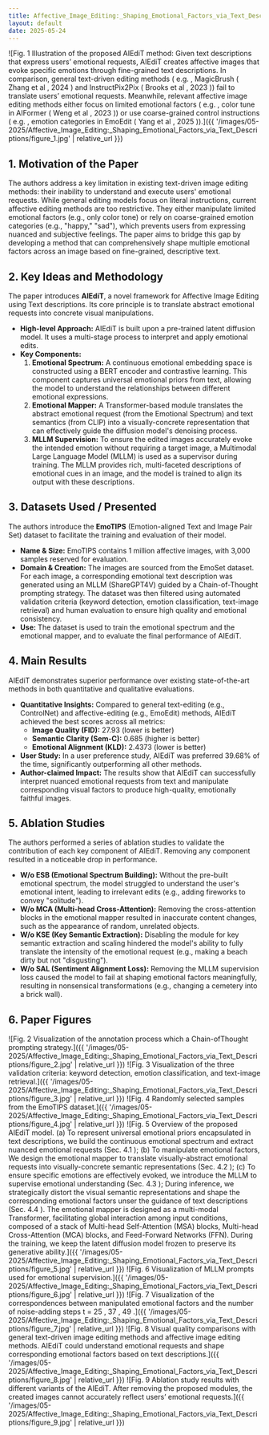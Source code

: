 ```yaml
---
title: Affective_Image_Editing:_Shaping_Emotional_Factors_via_Text_Descriptions
layout: default
date: 2025-05-24
---
```

![Fig. 1 Illustration of the proposed AIEdiT method: Given text descriptions that express users’ emotional requests, AIEdiT creates affective images that evoke specific emotions through fine-grained text descriptions. In comparison, general text-driven editing methods ( e.g. , MagicBrush ( Zhang et al , 2024 ) and InstructPix2Pix ( Brooks et al , 2023 )) fail to translate users’ emotional requests. Meanwhile, relevant affective image editing methods either focus on limited emotional factors ( e.g. , color tune in AIFormer ( Weng et al , 2023 )) or use coarse-grained control instructions ( e.g. , emotion categories in EmoEdit ( Yang et al , 2025 )).]({{ '/images/05-2025/Affective_Image_Editing:_Shaping_Emotional_Factors_via_Text_Descriptions/figure_1.jpg' | relative_url }})
## 1. Motivation of the Paper
The authors address a key limitation in existing text-driven image editing methods: their inability to understand and execute users' emotional requests. While general editing models focus on literal instructions, current affective editing methods are too restrictive. They either manipulate limited emotional factors (e.g., only color tone) or rely on coarse-grained emotion categories (e.g., "happy," "sad"), which prevents users from expressing nuanced and subjective feelings. The paper aims to bridge this gap by developing a method that can comprehensively shape multiple emotional factors across an image based on fine-grained, descriptive text.

## 2. Key Ideas and Methodology
The paper introduces **AIEdiT**, a novel framework for Affective Image Editing using Text descriptions. Its core principle is to translate abstract emotional requests into concrete visual manipulations.

- **High-level Approach:** AIEdiT is built upon a pre-trained latent diffusion model. It uses a multi-stage process to interpret and apply emotional edits.
- **Key Components:**
    1.  **Emotional Spectrum:** A continuous emotional embedding space is constructed using a BERT encoder and contrastive learning. This component captures universal emotional priors from text, allowing the model to understand the relationships between different emotional expressions.
    2.  **Emotional Mapper:** A Transformer-based module translates the abstract emotional request (from the Emotional Spectrum) and text semantics (from CLIP) into a visually-concrete representation that can effectively guide the diffusion model's denoising process.
    3.  **MLLM Supervision:** To ensure the edited images accurately evoke the intended emotion without requiring a target image, a Multimodal Large Language Model (MLLM) is used as a supervisor during training. The MLLM provides rich, multi-faceted descriptions of emotional cues in an image, and the model is trained to align its output with these descriptions.

## 3. Datasets Used / Presented
The authors introduce the **EmoTIPS** (Emotion-aligned Text and Image Pair Set) dataset to facilitate the training and evaluation of their model.

- **Name & Size:** EmoTIPS contains 1 million affective images, with 3,000 samples reserved for evaluation.
- **Domain & Creation:** The images are sourced from the EmoSet dataset. For each image, a corresponding emotional text description was generated using an MLLM (ShareGPT4V) guided by a Chain-of-Thought prompting strategy. The dataset was then filtered using automated validation criteria (keyword detection, emotion classification, text-image retrieval) and human evaluation to ensure high quality and emotional consistency.
- **Use:** The dataset is used to train the emotional spectrum and the emotional mapper, and to evaluate the final performance of AIEdiT.

## 4. Main Results
AIEdiT demonstrates superior performance over existing state-of-the-art methods in both quantitative and qualitative evaluations.

- **Quantitative Insights:** Compared to general text-editing (e.g., ControlNet) and affective-editing (e.g., EmoEdit) methods, AIEdiT achieved the best scores across all metrics:
    - **Image Quality (FID):** 27.93 (lower is better)
    - **Semantic Clarity (Sem-C):** 0.685 (higher is better)
    - **Emotional Alignment (KLD):** 2.4373 (lower is better)
- **User Study:** In a user preference study, AIEdiT was preferred 39.68% of the time, significantly outperforming all other methods.
- **Author-claimed Impact:** The results show that AIEdiT can successfully interpret nuanced emotional requests from text and manipulate corresponding visual factors to produce high-quality, emotionally faithful images.

## 5. Ablation Studies
The authors performed a series of ablation studies to validate the contribution of each key component of AIEdiT. Removing any component resulted in a noticeable drop in performance.

- **W/o ESB (Emotional Spectrum Building):** Without the pre-built emotional spectrum, the model struggled to understand the user's emotional intent, leading to irrelevant edits (e.g., adding fireworks to convey "solitude").
- **W/o MCA (Multi-head Cross-Attention):** Removing the cross-attention blocks in the emotional mapper resulted in inaccurate content changes, such as the appearance of random, unrelated objects.
- **W/o KSE (Key Semantic Extraction):** Disabling the module for key semantic extraction and scaling hindered the model's ability to fully translate the intensity of the emotional request (e.g., making a beach dirty but not "disgusting").
- **W/o SAL (Sentiment Alignment Loss):** Removing the MLLM supervision loss caused the model to fail at shaping emotional factors meaningfully, resulting in nonsensical transformations (e.g., changing a cemetery into a brick wall).

## 6. Paper Figures
![Fig. 2 Visualization of the annotation process which a Chain-ofThought prompting strategy.]({{ '/images/05-2025/Affective_Image_Editing:_Shaping_Emotional_Factors_via_Text_Descriptions/figure_2.jpg' | relative_url }})
![Fig. 3 Visualization of the three validation criteria: keyword detection, emotion classification, and text-image retrieval.]({{ '/images/05-2025/Affective_Image_Editing:_Shaping_Emotional_Factors_via_Text_Descriptions/figure_3.jpg' | relative_url }})
![Fig. 4 Randomly selected samples from the EmoTIPS dataset.]({{ '/images/05-2025/Affective_Image_Editing:_Shaping_Emotional_Factors_via_Text_Descriptions/figure_4.jpg' | relative_url }})
![Fig. 5 Overview of the proposed AIEdiT model. (a) To represent universal emotional priors encapsulated in text descriptions, we build the continuous emotional spectrum and extract nuanced emotional requests (Sec. 4.1 ); (b) To manipulate emotional factors, We design the emotional mapper to translate visually-abstract emotional requests into visually-concrete semantic representations (Sec. 4.2 ); (c) To ensure specific emotions are effectively evoked, we introduce the MLLM to supervise emotional understanding (Sec. 4.3 ); During inference, we strategically distort the visual semantic representations and shape the corresponding emotional factors unser the guidance of text descriptions (Sec. 4.4 ). The emotional mapper is designed as a multi-modal Transformer, facilitating global interaction among input conditions, composed of a stack of Multi-head Self-Attention (MSA) blocks, Multi-head Cross-Attention (MCA) blocks, and Feed-Forward Networks (FFN). During the training, we keep the latent diffusion model frozen to preserve its generative ability.]({{ '/images/05-2025/Affective_Image_Editing:_Shaping_Emotional_Factors_via_Text_Descriptions/figure_5.jpg' | relative_url }})
![Fig. 6 Visualization of MLLM prompts used for emotional supervision.]({{ '/images/05-2025/Affective_Image_Editing:_Shaping_Emotional_Factors_via_Text_Descriptions/figure_6.jpg' | relative_url }})
![Fig. 7 Visualization of the correspondences between manipulated emotional factors and the number of noise-adding steps t = 25 , 37 , 49 .]({{ '/images/05-2025/Affective_Image_Editing:_Shaping_Emotional_Factors_via_Text_Descriptions/figure_7.jpg' | relative_url }})
![Fig. 8 Visual quality comparisons with general text-driven image editing methods and affective image editing methods. AIEdiT could understand emotional requests and shape corresponding emotional factors based on text descriptions.]({{ '/images/05-2025/Affective_Image_Editing:_Shaping_Emotional_Factors_via_Text_Descriptions/figure_8.jpg' | relative_url }})
![Fig. 9 Ablation study results with different variants of the AIEdiT. After removing the proposed modules, the created images cannot accurately reflect users’ emotional requests.]({{ '/images/05-2025/Affective_Image_Editing:_Shaping_Emotional_Factors_via_Text_Descriptions/figure_9.jpg' | relative_url }})
